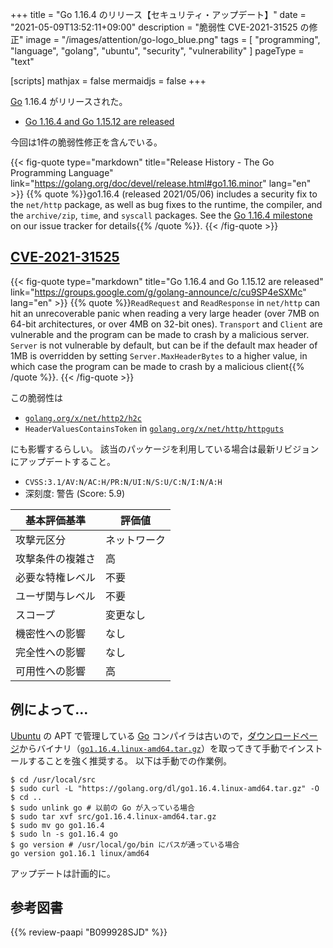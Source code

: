 +++
title = "Go 1.16.4 のリリース【セキュリティ・アップデート】"
date =  "2021-05-09T13:52:11+09:00"
description = "脆弱性 CVE-2021-31525 の修正"
image = "/images/attention/go-logo_blue.png"
tags  = [ "programming", "language", "golang", "ubuntu", "security", "vulnerability" ]
pageType = "text"

[scripts]
  mathjax = false
  mermaidjs = false
+++

[Go] 1.16.4 がリリースされた。

- [Go 1.16.4 and Go 1.15.12 are released](https://groups.google.com/g/golang-announce/c/cu9SP4eSXMc)

今回は1件の脆弱性修正を含んでいる。

{{< fig-quote type="markdown" title="Release History - The Go Programming Language" link="https://golang.org/doc/devel/release.html#go1.16.minor" lang="en" >}}
{{% quote %}}go1.16.4 (released 2021/05/06) includes a security fix to the `net/http` package, as well as bug fixes to the runtime, the compiler, and the `archive/zip`, `time`, and `syscall` packages. See the [Go 1.16.4 milestone](https://github.com/golang/go/issues?q=milestone%3AGo1.16.4+label%3ACherryPickApproved) on our issue tracker for details{{% /quote %}}.
{{< /fig-quote >}}

## [CVE-2021-31525]

{{< fig-quote type="markdown" title="Go 1.16.4 and Go 1.15.12 are released" link="https://groups.google.com/g/golang-announce/c/cu9SP4eSXMc" lang="en" >}}
{{% quote %}}`ReadRequest` and `ReadResponse` in `net/http` can hit an unrecoverable panic when reading a very large header (over 7MB on 64-bit architectures, or over 4MB on 32-bit ones). `Transport` and `Client` are vulnerable and the program can be made to crash by a malicious server.  `Server` is not vulnerable by default, but can be if the default max header of 1MB is overridden by setting `Server.MaxHeaderBytes` to a higher value, in which case the program can be made to crash by a malicious client{{% /quote %}}.
{{< /fig-quote >}}

この脆弱性は

- [`golang.org/x/net/http2/h2c`](http://golang.org/x/net/http2/h2c)
- `HeaderValuesContainsToken` in [`golang.org/x/net/http/httpguts`](http://golang.org/x/net/http/httpguts)

にも影響するらしい。
該当のパッケージを利用している場合は最新リビジョンにアップデートすること。

- `CVSS:3.1/AV:N/AC:H/PR:N/UI:N/S:U/C:N/I:N/A:H`
- 深刻度: 警告 (Score: 5.9)

| 基本評価基準 | 評価値 |
|--------|-------|
| 攻撃元区分 | ネットワーク |
| 攻撃条件の複雑さ | 高 |
| 必要な特権レベル | 不要 |
| ユーザ関与レベル | 不要 |
| スコープ | 変更なし |
| 機密性への影響 | なし |
| 完全性への影響 | なし |
| 可用性への影響 | 高 |

## 例によって...

[Ubuntu] の APT で管理している [Go] コンパイラは古いので，[ダウンロードページ](https://golang.org/dl/ "Downloads - The Go Programming Language")からバイナリ（[`go1.16.4.linux-amd64.tar.gz`](https://golang.org/dl/go1.16.4.linux-amd64.tar.gz)）を取ってきて手動でインストールすることを強く推奨する。
以下は手動での作業例。

```text
$ cd /usr/local/src
$ sudo curl -L "https://golang.org/dl/go1.16.4.linux-amd64.tar.gz" -O
$ cd ..
$ sudo unlink go # 以前の Go が入っている場合
$ sudo tar xvf src/go1.16.4.linux-amd64.tar.gz
$ sudo mv go go1.16.4
$ sudo ln -s go1.16.4 go
$ go version # /usr/local/go/bin にパスが通っている場合
go version go1.16.1 linux/amd64
```

アップデートは計画的に。

[Go]: https://go.dev/
[Ubuntu]: https://www.ubuntu.com/ "The leading operating system for PCs, IoT devices, servers and the cloud | Ubuntu"
[CVE-2021-31525]: https://nvd.nist.gov/vuln/detail/CVE-2021-31525

## 参考図書

{{% review-paapi "B099928SJD" %}} <!-- プログラミング言語Go -->
